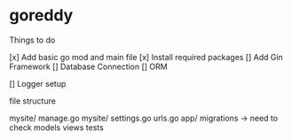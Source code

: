 # goreddy

Things to do

[x] Add basic go mod and main file
[x] Install required packages
[] Add Gin Framework
[] Database Connection
[] ORM


[] Logger setup

file structure

mysite/
    manage.go
    mysite/
        settings.go
        urls.go
	app/
		migrations -> need to check
		models
		views
		tests
